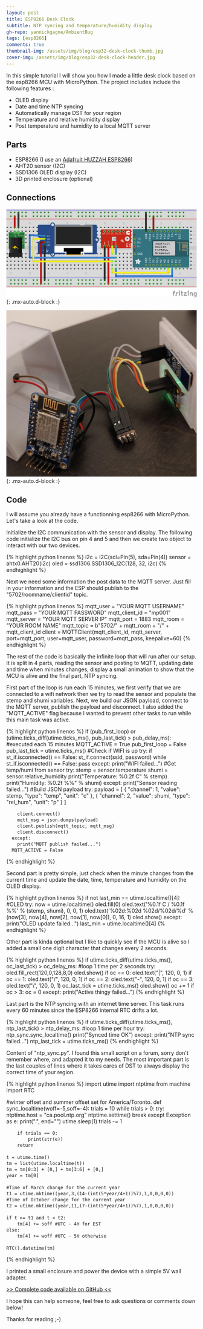 ```yaml
---
layout: post
title: ESP8266 Desk Clock
subtitle: NTP syncing and temperature/humidity display
gh-repo: yannickgagne/AmbientBug
tags: [esp8266]
comments: true
thumbnail-img: /assets/img/blog/esp32-desk-clock-thumb.jpg
cover-img: /assets/img/blog/esp32-desk-clock-header.jpg
---
```


In this simple tutorial I will show you how I made a little desk clock based on the esp8266 MCU with MicroPython. The project includes include the following features :
- OLED display
- Date and time NTP syncing
- Automatically manage DST for your region
- Temperature and relative humidity display
- Post temperature and humidity to a local MQTT server

## **Parts**
- ESP8266 (I use an [Adafruit HUZZAH ESP8266](https://www.adafruit.com/product/2471))
- AHT20 sensor (I2C)
- SSD1306 OLED display (I2C)
- 3D printed enclosure (optional)

## **Connections**

![Fritzing](/assets/img/blog/esp32-desk-clock-fritzing.png){: .mx-auto.d-block :}

![Real thing](/assets/img/blog/esp32-desk-clock-connections-thumb.jpg){: .mx-auto.d-block :}

## **Code**

I will assume you already have a functionning esp8266 with MicroPython. Let's take a look at the code.

Initialize the I2C communication with the sensor and display. The following code initialize the I2C bus on pin 4 and 5 and then we create two object to interact with our two devices.

{% highlight python linenos %}
i2c = I2C(scl=Pin(5), sda=Pin(4))
sensor = ahtx0.AHT20(i2c)
oled = ssd1306.SSD1306_I2C(128, 32, i2c)
{% endhighlight %}

Next we need some information the post data to the MQTT server. Just fill in your information and the ESP should publish to the "5702/roomname/clientid" topic.

{% highlight python linenos %}
mqtt_user = "YOUR MQTT USERNAME"
mqtt_pass = "YOUR MQTT PASSWORD"
mqtt_client_id = "mp001"
mqtt_server = "YOUR MQTT SERVER IP"
mqtt_port = 1883
mqtt_room = "YOUR ROOM NAME"
mqtt_topic = b"5702/" + mqtt_room + "/" + mqtt_client_id
client = MQTTClient(mqtt_client_id, mqtt_server, port=mqtt_port, user=mqtt_user, password=mqtt_pass, keepalive=60)
{% endhighlight %}

The rest of the code is basically the infinite loop that will run after our setup. It is split in 4 parts, reading the sensor and posting to MQTT, updating date and time when minutes changes, display a small animation to show that the MCU is alive and the final part, NTP syncing.

First part of the loop is run each 15 minutes, we first verify that we are connected to a wifi network then we try to read the sensor and populate the stemp and shumi variables. Next, we build our JSON payload, connect to the MQTT server, publish the payload and disconnect. I also added the "MQTT_ACTIVE" flag because I wanted to prevent other tasks to run while this main task was active.

{% highlight python linenos %}
if (pub_first_loop) or (utime.ticks_diff(utime.ticks_ms(), pub_last_tick) > pub_delay_ms): #executed each 15 minutes
      MQTT_ACTIVE = True
      pub_first_loop = False
      pub_last_tick = utime.ticks_ms()
      #Check if WIFI is up
      try:
        if st_if.isconnected() == False:
          st_if.connect(ssid, password)
          while st_if.isconnected() == False:
            pass
      except:
        print("WIFI failed...")
      #Get temp/humi from sensor
      try:
        stemp = sensor.temperature
        shumi = sensor.relative_humidity
        print("Temperature: %0.2f C" % stemp)
        print("Humidity: %0.2f %%" % shumi)
      except:
        print("Sensor reading failed...")
      #Build JSON payload
      try:
        payload = [ {
                    "channel": 1,
                    "value": stemp,
                    "type": "temp",
                    "unit": "c"
                  },
                  {
                    "channel": 2,
                    "value": shumi,
                    "type": "rel_hum",
                    "unit": "p"
                  } ]

        client.connect()
        mqtt_msg = json.dumps(payload)
        client.publish(mqtt_topic, mqtt_msg)
        client.disconnect()
      except:
        print("MQTT publish failed...")
      MQTT_ACTIVE = False
{% endhighlight %}

Second part is pretty simple, just check when the minute changes from the current time and update the date, time, temperature and humidity on the OLED display.

{% highlight python linenos %}
if not last_min == utime.localtime()[4]:
        #OLED
        try:
          now = utime.localtime()
          oled.fill(0)
          oled.text('%0.1f C / %0.1f %%' % (stemp, shumi), 0, 0, 1)
          oled.text('%02d:%02d %02d/%02d/%d' % (now[3], now[4], now[2], now[1], now[0]), 0, 16, 1)
          oled.show()
        except:
          print("OLED update failed...")
        last_min = utime.localtime()[4]
{% endhighlight %}

Other part is kinda optional but I like to quickly see if the MCU is alive so I added a small one digit character that changes every 2 seconds.

{% highlight python linenos %}
if utime.ticks_diff(utime.ticks_ms(), oc_last_tick) > oc_delay_ms: #loop 1 time per 2 seconds
        try:
          oled.fill_rect(120,0,128,8,0)
          oled.show()
          if oc == 0:
            oled.text("|", 120, 0, 1)
          if oc == 1:
            oled.text("/", 120, 0, 1)
          if oc == 2:
            oled.text("-", 120, 0, 1)
          if oc == 3:
            oled.text("\\", 120, 0, 1)
          oc_last_tick = utime.ticks_ms()
          oled.show()
          oc += 1
          if oc > 3:
            oc = 0
        except:
          print("Active thingy failed...")
{% endhighlight %}

Last part is the NTP syncing with an internet time server. This task runs every 60 minutes since the ESP8266 internal RTC drifts a lot.

{% highlight python linenos %}
if utime.ticks_diff(utime.ticks_ms(), ntp_last_tick) > ntp_delay_ms: #loop 1 time per hour
        try:
          ntp_sync.sync_localtime()
          print("Synced time OK")
        except:
          print("NTP sync failed...")
        ntp_last_tick = utime.ticks_ms()
{% endhighlight %}

Content of "ntp_sync.py". I found this small script on a forum, sorry don't remember where, and adapted it to my needs. The most important part is the last couples of lines where it takes cares of DST to always display the correct time of your region.

{% highlight python linenos %}
import utime
import ntptime
from machine import RTC

#winter offset and summer offset set for America/Toronto.
def sync_localtime(woff=-5,soff=-4):
    trials = 10
    while trials > 0:
        try:
            ntptime.host = "ca.pool.ntp.org"
            ntptime.settime()
            break
        except Exception as e:
            print(".", end="")
        utime.sleep(1)
        trials -= 1

        if trials == 0:
            print(str(e))
        return

    t = utime.time()
    tm = list(utime.localtime(t))
    tm = tm[0:3] + [0,] + tm[3:6] + [0,]
    year = tm[0]

    #Time of March change for the current year
    t1 = utime.mktime((year,3,(14-(int(5*year/4+1))%7),1,0,0,0,0))
    #Time of October change for the current year
    t2 = utime.mktime((year,11,(7-(int(5*year/4+1))%7),1,0,0,0,0))

    if t >= t1 and t < t2:
        tm[4] += soff #UTC - 4H for EST
    else:
        tm[4] += woff #UTC - 5H otherwise

    RTC().datetime(tm)
{% endhighlight %}

I printed a small enclosure and power the device with a simple 5V wall adapter.

[>> Complete code available on GitHub <<](https://github.com/yannickgagne/AmbientBug)

I hope this can help someone, feel free to ask questions or comments down below!

Thanks for reading ;-)